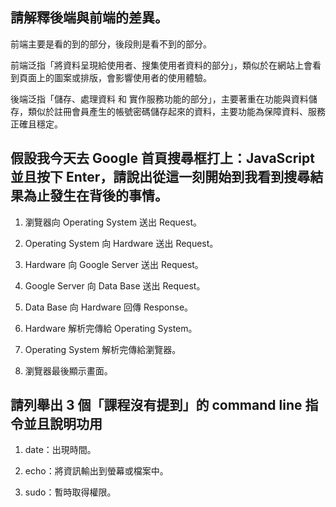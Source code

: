 ## 請解釋後端與前端的差異。



前端主要是看的到的部分，後段則是看不到的部分。

前端泛指「將資料呈現給使用者、搜集使用者資料的部分」，類似於在網站上會看到頁面上的圖案或排版，會影響使用者的使用體驗。

後端泛指「儲存、處理資料 和 實作服務功能的部分」，主要著重在功能與資料儲存，類似於註冊會員產生的帳號密碼儲存起來的資料，主要功能為保障資料、服務正確且穩定。



## 假設我今天去 Google 首頁搜尋框打上：JavaScript 並且按下 Enter，請說出從這一刻開始到我看到搜尋結果為止發生在背後的事情。

1. 瀏覽器向 Operating System 送出 Request。

2. Operating System 向 Hardware 送出 Request。

3. Hardware 向 Google Server 送出 Request。

4. Google Server 向 Data Base 送出 Request。

5. Data Base 向 Hardware 回傳 Response。

6. Hardware 解析完傳給 Operating System。

7. Operating System 解析完傳給瀏覽器。

8. 瀏覽器最後顯示畫面。



## 請列舉出 3 個「課程沒有提到」的 command line 指令並且說明功用



1. date：出現時間。

2. echo：將資訊輸出到螢幕或檔案中。

3. sudo：暫時取得權限。